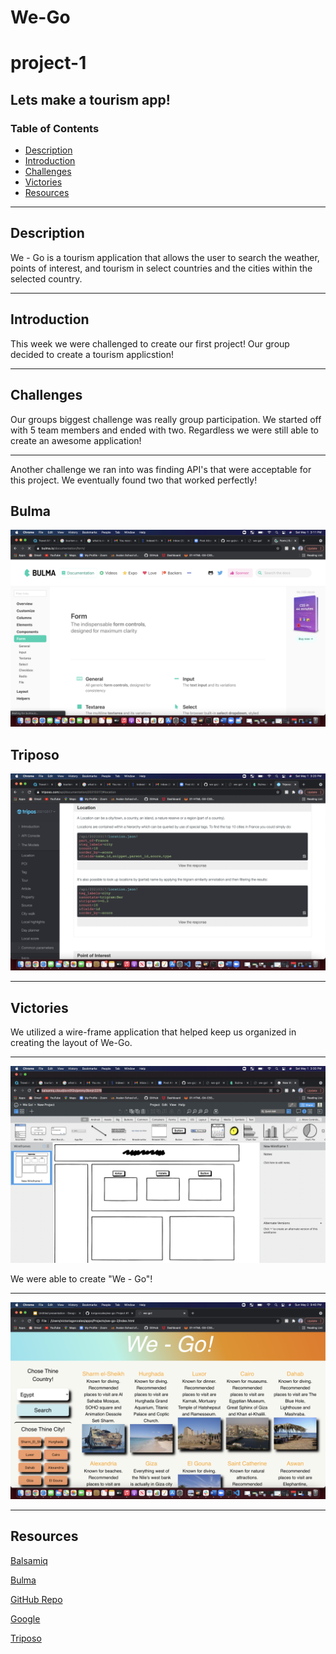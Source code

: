 # We-Go
# project-1
Lets make a tourism app!
---
### Table of Contents
- [Description](#description)
- [Introduction](#introduction)
- [Challenges](#challenges)
- [Victories](#victories)
- [Resources](#resources)

---

## Description
We - Go is a tourism application that allows the user to search the weather, points of interest, and tourism in select countries and the cities within the selected country. 

---


## Introduction 
This week we were challenged to create our first project! Our group decided to create a tourism applicstion! 

---

## Challenges

Our groups biggest challenge was really group participation. We started off with 5 team members and ended with two. Regardless we were still able to create an awesome application!

---

Another challenge we ran into was finding API's that were acceptable for this project. We eventually found two that worked perfectly!

Bulma
---
<img src="./images/bulma.png"/>

Triposo
---
<img src="./images/triposo.png"/>

---




## Victories

We utilized a wire-frame application that helped keep us organized in creating the layout of We-Go.

---

<img src="./images/balsamiq.png"/>


We were able to create "We - Go"! 

---

<img src="./images/we-go.png"/>



---

## Resources 

<a href="https://balsamiq.com/learn/">Balsamiq</a>

<a href="https://bulma.io/"> Bulma</a>


<a href="https://github.com/torigonzales/we-go-2">GitHub Repo</a>

<a href="https://www.google.com/">Google</a>


<a href="https://www.triposo.com/api/documentation/20210317/">Triposo</a>







